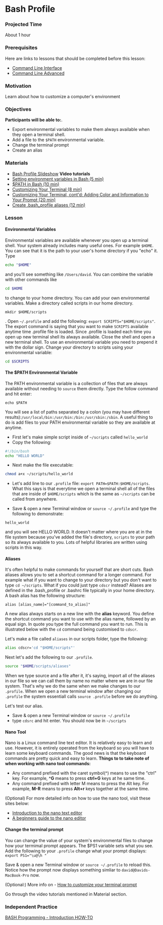 # Bash Profile

### Projected Time
About 1 hour

### Prerequisites

Here are links to lessons that should be completed before this lesson:

- [Command Line Interface](/command-line/command-line-interface.md)
- [Command Line Advanced](/command-line/command-line-advanced.md)

### Motivation

Learn about how to customize a computer's environment 

### Objectives

**Participants will be able to:**.
- Export environmental variables to make them always available when they open a terminal shell.
- Add a file to the `$PATH` environmental variable.
- Change the terminal prompt
- Create an alias 

### Materials
- [Bash Profile Slideshow](https://docs.google.com/presentation/d/1FeHmZRNz4ZgpGAfDAIHXNitofon3Uy-h13uCcyy2FuE/)
**Video tutorials**
- [Setting environment variables in Bash (5 min)](https://youtu.be/5iWhQWVXosU)
- [$PATH in Bash (10 min)](https://youtu.be/rJMFxIbDe-g)
- [Customizing Your Terminal (8 min)](https://youtu.be/vDOVEDl2z84)
- [Customizing Your Terminal, cont'd: Adding Color and Information to Your Prompt (20 min)](https://youtu.be/LXgXV7YmSiU)
- [Create .bash_profile aliases (12 min)](https://youtu.be/0liXeoADU6A)

### Lesson

#### Environmental Variables
Environmental variables are available whenever you open up a terminal shell. Your system
already includes many useful ones. For example `$HOME`.
You can see that it is the path to your user's home directory if you "echo" it. Type 

```bash
echo "$HOME"
``` 

and you'll see something like `/Users/david`. You can combine the variable with other commands like

```bash
cd $HOME
```

to change to your home directory. You can add your own environmental variables. Make a directory called scripts in our home directory.

```
mkdir $HOME/scripts
``` 

. Open `~/.profile` and add the following: `export SCRIPTS="$HOME/scripts"`. 
The export command is saying that you want to make `SCRIPTS` available anytime time .profile file is loaded. Since
.profile is loaded each time you open up new terminal shell its always available.
Close the shell and open a new terminal shell. 
To use an environmental variable you need to  prepend it with the dollar sign. 
Change your directory to scripts using your environmental variable: 

```bash
cd $SCRIPTS
```

#### The $PATH Environmental Variable

The PATH environmental variable is a collection of files that are always available without needing to `source`
them directly. Type the follow command and hit enter: 

```
echo $PATH
```

You will see a list of paths separated by a colon (you may have different results):`/usr/local/bin:/usr/bin:/bin:/usr/sbin:/sbin`. 
A useful thing to do is add files to your PATH environmental variable so they are available at anytime.

- First let's make simple script inside of `~/scripts` called `hello_world`
- Copy the following:

```bash
#!/bin/bash
echo "HELLO WORLD"
```

- Next make the file executable: 

```bash
chmod a+x ~/scripts/hello_world
```

- Let's add line to our `.profile` file: `export PATH=$PATH:$HOME/scripts`. What this says is that everytime we open
a terminal shell all of the files that are inside of `$HOME/scripts` which is the same as `~/scripts` can be called
from anywhere. 

- Save & open a new Terminal window or `source ~/.profile` and type the following to demonstrate:
                                                                                                                     
```
hello_world
```                                                            

and you will see HELLO WORLD. It doesn't matter where you are at in
the file system because you've added the file's directory, `scripts` to your path so its always available to you. Lots
of helpful libraries are written using scripts in this way.

#### Aliases

It's often helpful to make commands for yourself that are short cuts. Bash aliases allows you to set a shortcut command for a longer command. For example what if you want to change to your directory but you don't want to type `cd ~/scripts`. What if you could just type `cdscr` instead? Aliases are defined in the .bash_profile or .bashrc file typically in your home directory. 
A bash alias has the following structure:

`alias [alias_name]="[command_to_alias]"`

A new alias always starts on a new line with the **alias** keyword. You define the shortcut command you want to use with the alias name, followed by an equal sign. In quote you type the full command you want to run. This is illustrated below with the `cd` command being customised to `cdscr`.

Let's make a file called `aliases` in our scripts folder, type the following:

```bash
alias cdscr='cd "$HOME/scripts"'
```

Next let's add the following to our `.profile`. 

```bash
source "$HOME/scripts/aliases"
```

When we type source and a file after it, it's saying, import all of the aliases in our file so we can call them
by name no matter where we are in our file system. That's why we do the same when we make changes to our `.profile`. 
When we open a new terminal window after changing our `.profile` the system essentiall calls `source .profile` before
we do anything. 

Let's test our alias.
- Save & open a new Terminal window or `source ~/.profile` 
- type ```cdsrc``` and hit enter. You should now be in `~/scripts`

#### Nano Tool
Nano is a Linux command line text editor. It is relatively easy to learn and use. However, it is entirely operated from the keyboard so you will have to learn some keyboard commands. The good news is that the keyboard commands are pretty quick and easy to learn.
**Things to to take note of when working with nano tool commands:**
- Any command prefixed with the caret symbol(^) means to use the "ctrl" key. For example, **^G** means to press **ctrl+G** keys at he same time.
- Any command prefixed with letter M means to press the Alt key. For example, **M-R** means to press **Alt+r** keys together at the same time.

(Optional) For more detailed info on how to use the nano tool, visit these sites below:
- [Introduction to the nano text editor](https://staffwww.fullcoll.edu/sedwards/Nano/IntroToNano.html)
- [A beginners guide to the nano editor](https://www.lifewire.com/beginners-guide-to-nano-editor-3859002)

#### Change the terminal prompt
You can change the value of your system's environmental files to change how your termimal prompt appears.
The $PS1 variable sets what you see. 
Add the following to your `.profile` change what your prompt displays: `export PS1="\u@\h "`

Save & open a new Terminal window or `source ~/.profile` to reload this. Notice how the prompt now displays 
something simliar to `david@Davids-MacBook-Pro` now.

(Optional:) More info on - [How to customize your terminal prompt](http://osxdaily.com/2006/12/11/how-to-customize-your-terminal-prompt/)

Go through the video tutorials mentioned in Material section.

### Independent Practice
[BASH Programming - Introduction HOW-TO](http://tldp.org/HOWTO/Bash-Prog-Intro-HOWTO.html)
